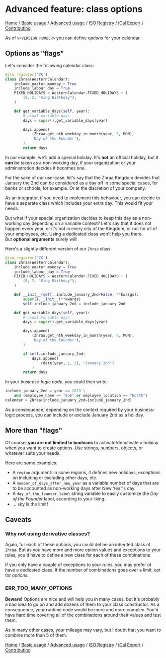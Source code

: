 # Advanced feature: class options

[Home](index.md) / [Basic usage](basic.md) / [Advanced usage](advanced.md) / [ISO Registry](iso-registry.md) / [iCal Export](ical.md) / [Contributing](contributing.md)


As of `v<VERSION NUMBER>` you can define *options* for your calendar.

## Options as "flags"

Let's consider the following calendar class:

```python
@iso_register('ZK')
class Zhraa(WesternCalendar):
    include_easter_monday = True
    include_labour_day = True
    FIXED_HOLIDAYS = WesternCalendar.FIXED_HOLIDAYS + (
        (8, 2, "King Birthday"),
    )

    def get_variable_days(self, year):
        # usual variable days
        days = super().get_variable_days(year)

        days.append(
            (Zhraa.get_nth_weekday_in_month(year, 6, MON),
            'Day of the Founder'),
        )
        return days
```

In our example, we'll add a special holiday. It's **not** an official holiday, but it **can** be taken as a non-working day, if your organization or your administration decides it becomes one.

For the sake of our use-case, let's say that the Zhraa Kingdom decides that January the 2nd can be considered as a day off in some special cases, for banks or schools, for example. Or at the discretion of your company.

As an integrator, if you need to implement this behaviour, you can decide to have a separate class which includes your extra day. This would fit your needs.

But what if your special organization decides to keep this day as a non-working day depending on a variable context? Let's say that it does not happen every year, or it's not in every city of the Kingdom, or not for all of your employees, etc. Using a dedicated class won't help you there.  
But **optional arguments** surely will!

Here's a slightly different version of our `Zhraa` class:


```python
@iso_register('ZK')
class Zhraa(WesternCalendar):
    include_easter_monday = True
    include_labour_day = True
    FIXED_HOLIDAYS = WesternCalendar.FIXED_HOLIDAYS + (
        (8, 2, "King Birthday"),
    )

    def __init__(self, include_january_2nd=False, **kwargs):
        super().__init__(**kwargs)
        self.include_january_2nd = include_january_2nd

    def get_variable_days(self, year):
        # usual variable days
        days = super().get_variable_days(year)

        days.append(
            (Zhraa.get_nth_weekday_in_month(year, 6, MON),
            'Day of the Founder'),
        )

        if self.include_january_2nd:
            days.append(
                (date(year, 1, 2), "January 2nd")
            )
        return days
```

In your *business-logic code*, you could then write:

```python
include_january_2nd = year == 2019 \
    and (employee_name == "Bob" or employee_location == "North")
calendar = Zhraa(include_january_2nd=include_january_2nd)
```

As a consequence, depending on the context required by your business-logic process, you can include or exclude January 2nd as a holiday.

## More than "flags"

Of course, **you are not limited to booleans** to activate/deactivate a holiday when you want to create options. Use strings, numbers, objects, or whatever suits your needs.

Here are some examples:

* A ``region`` argument: in some regions, it defines new holidays, exceptions on including or excluding other days, etc.
* A `number_of_days_after_new_year` as a variable number of days that are to be accounted as non-working days after New Year's day.
* A ``day_of_the_founder_label`` string variable to easily customize the *Day of the Founder* label, according to your liking.
* ... sky is the limit!

## Caveats

### Why not using derivative classes?

Again, for each of these options, you could define an inherited class of `Zhraa`. But as you have more and more option values and exceptions to your rules, you'd have to define a new class for each of these combinations.

If you only have a couple of exceptions to your rules, you may prefer ot have a dedicated class. If the number of combinations goes over a limit, opt for *options*.

### ERR_TOO_MANY_OPTIONS

**Beware!** Options are nice and will help you in many cases, but it's probably a bad idea to go on and add dozens of them to your class constructor. As a consequence, your runtime code would be more and more complex. You'd have hard time covering all of the combinations around their values and test them.

As in many other cases, your mileage may vary, but I doubt that you want to combine more than 5 of them.

[Home](index.md) / [Basic usage](basic.md) / [Advanced usage](advanced.md) / [ISO Registry](iso-registry.md) / [iCal Export](ical.md) / [Contributing](contributing.md)
